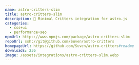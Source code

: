 ```yaml
---
name: astro-critters-slim
title: astro-critters-slim
description: 🦔 Minimal Critters integration for astro.js
categories:
  - css+ui
  - performance+seo
npmUrl: https://www.npmjs.com/package/astro-critters-slim
repoUrl: ssh://git@github.com/Suven/astro-critters
homepageUrl: https://github.com/Suven/astro-critters#readme
downloads: 236
image: /assets/integrations/astro-critters-slim.webp
---
```

